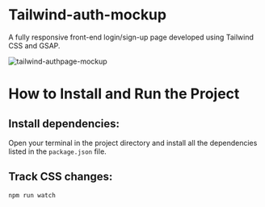 # Tailwind-auth-mockup
A fully responsive front-end login/sign-up page developed using Tailwind CSS and GSAP.

![tailwind-authpage-mockup](https://github.com/user-attachments/assets/fd688e8f-677f-488a-bac0-54e671609277)

# How to Install and Run the Project
## Install dependencies:
Open your terminal in the project directory and install all the dependencies listed in the `package.json` file.

## Track CSS changes:
```bash
npm run watch
